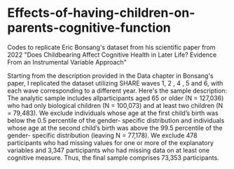 # Effects-of-having-children-on-parents-cognitive-function

Codes to replicate Eric Bonsang's dataset from his scientific paper from 2022 "Does Childbearing Affect Cognitive Health in Later Life? Evidence From an Instrumental Variable Approach"

Starting from the description provided in the Data chapter in Bonsang's paper, I replicated the dataset utilizing SHARE waves 1, 2 , 4 , 5 and 6, with each wave corresponding to a different year. Here's the sample description: The analytic sample includes allparticipants aged 65 or older (N = 127,036) who had only biological children (N = 100,073) and at least two children (N = 79,483). We exclude individuals whose age at the first child’s birth was below the 0.5 percentile of the gender- specific distribution and individuals whose age at the second child’s birth was above the 99.5 percentile of the gender- specific distribution (leaving N = 77,178). We exclude 478 participants who had missing values for one or more of the explanatory variables and 3,347 participants who had missing data on at least one cognitive measure. Thus, the final sample comprises 73,353 participants.
